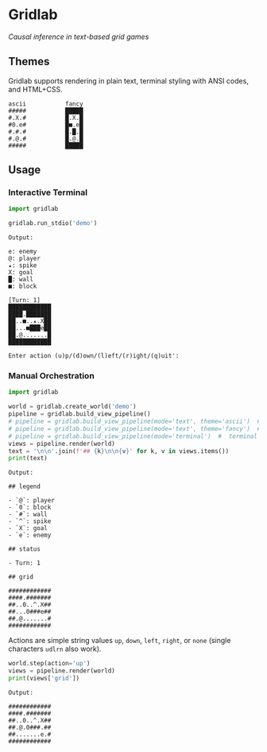 # Gridlab

*Causal inference in text-based grid games*

## Themes

Gridlab supports rendering in plain text, terminal styling with ANSI codes, and HTML+CSS.

```
ascii           fancy
#####           █████
#.X.#           █.X.█
#0.e#           █■.e█
#.#.#           █.█.█
#.@.#           █.@.█
#####           █████
```

## Usage

### Interactive Terminal

```python
import gridlab

gridlab.run_stdio('demo')
```

```
Output:

e: enemy
@: player
▴: spike
X: goal
█: wall
■: block

[Turn: 1]
████████████
████.███████
██..■..▴.X██
██...■███e██
██.@.......█
████████████

Enter action (u)p/(d)own/(l)eft/(r)ight/(q)uit':
```

### Manual Orchestration

```python
import gridlab

world = gridlab.create_world('demo')
pipeline = gridlab.build_view_pipeline()
# pipeline = gridlab.build_view_pipeline(mode='text', theme='ascii')  # default values, same as above
# pipeline = gridlab.build_view_pipeline(mode='text', theme='fancy')  # use non-strict ASCII chars
# pipeline = gridlab.build_view_pipeline(mode='terminal')  #  terminal styling with ANSI codes
views = pipeline.render(world)
text = '\n\n'.join(f'## {k}\n\n{v}' for k, v in views.items())
print(text)
```

```
Output:

## legend

- `@`: player
- `0`: block
- `#`: wall
- `^`: spike
- `X`: goal
- `e`: enemy

## status

- Turn: 1

## grid

############
####.#######
##..0..^.X##
##...0###e##
##.@.......#
############
```

Actions are simple string values `up`, `down`, `left`, `right`, or `none` (single characters `udlrn` also work).

```python
world.step(action='up')
views = pipeline.render(world)
print(views['grid'])
```

```
Output:

############
####.#######
##..0..^.X##
##.@.0###.##
##.......e.#
############
```

